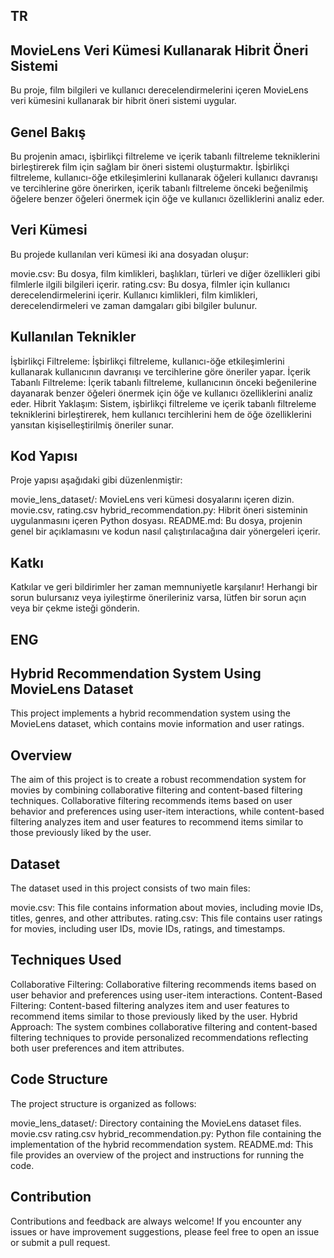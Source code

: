 ## TR
## MovieLens Veri Kümesi Kullanarak Hibrit Öneri Sistemi
Bu proje, film bilgileri ve kullanıcı derecelendirmelerini içeren MovieLens veri kümesini kullanarak bir hibrit öneri sistemi uygular.

## Genel Bakış
Bu projenin amacı, işbirlikçi filtreleme ve içerik tabanlı filtreleme tekniklerini birleştirerek film için sağlam bir öneri sistemi oluşturmaktır. İşbirlikçi filtreleme, kullanıcı-öğe etkileşimlerini kullanarak öğeleri kullanıcı davranışı ve tercihlerine göre önerirken, içerik tabanlı filtreleme önceki beğenilmiş öğelere benzer öğeleri önermek için öğe ve kullanıcı özelliklerini analiz eder.

## Veri Kümesi
Bu projede kullanılan veri kümesi iki ana dosyadan oluşur:

movie.csv: Bu dosya, film kimlikleri, başlıkları, türleri ve diğer özellikleri gibi filmlerle ilgili bilgileri içerir.
rating.csv: Bu dosya, filmler için kullanıcı derecelendirmelerini içerir. Kullanıcı kimlikleri, film kimlikleri, derecelendirmeleri ve zaman damgaları gibi bilgiler bulunur.

## Kullanılan Teknikler

İşbirlikçi Filtreleme: İşbirlikçi filtreleme, kullanıcı-öğe etkileşimlerini kullanarak kullanıcının davranışı ve tercihlerine göre öneriler yapar.
İçerik Tabanlı Filtreleme: İçerik tabanlı filtreleme, kullanıcının önceki beğenilerine dayanarak benzer öğeleri önermek için öğe ve kullanıcı özelliklerini analiz eder.
Hibrit Yaklaşım: Sistem, işbirlikçi filtreleme ve içerik tabanlı filtreleme tekniklerini birleştirerek, hem kullanıcı tercihlerini hem de öğe özelliklerini yansıtan kişiselleştirilmiş öneriler sunar.

## Kod Yapısı
Proje yapısı aşağıdaki gibi düzenlenmiştir:

movie_lens_dataset/: MovieLens veri kümesi dosyalarını içeren dizin. movie.csv, rating.csv
hybrid_recommendation.py: Hibrit öneri sisteminin uygulanmasını içeren Python dosyası.
README.md: Bu dosya, projenin genel bir açıklamasını ve kodun nasıl çalıştırılacağına dair yönergeleri içerir.

## Katkı
Katkılar ve geri bildirimler her zaman memnuniyetle karşılanır! Herhangi bir sorun bulursanız veya iyileştirme önerileriniz varsa, lütfen bir sorun açın veya bir çekme isteği gönderin.

## ENG
## Hybrid Recommendation System Using MovieLens Dataset
This project implements a hybrid recommendation system using the MovieLens dataset, which contains movie information and user ratings.

## Overview
The aim of this project is to create a robust recommendation system for movies by combining collaborative filtering and content-based filtering techniques. Collaborative filtering recommends items based on user behavior and preferences using user-item interactions, while content-based filtering analyzes item and user features to recommend items similar to those previously liked by the user.

## Dataset
The dataset used in this project consists of two main files:

movie.csv: This file contains information about movies, including movie IDs, titles, genres, and other attributes.
rating.csv: This file contains user ratings for movies, including user IDs, movie IDs, ratings, and timestamps.

## Techniques Used
Collaborative Filtering: Collaborative filtering recommends items based on user behavior and preferences using user-item interactions.
Content-Based Filtering: Content-based filtering analyzes item and user features to recommend items similar to those previously liked by the user.
Hybrid Approach: The system combines collaborative filtering and content-based filtering techniques to provide personalized recommendations reflecting both user preferences and item attributes.

## Code Structure
The project structure is organized as follows:

movie_lens_dataset/: Directory containing the MovieLens dataset files.
movie.csv
rating.csv
hybrid_recommendation.py: Python file containing the implementation of the hybrid recommendation system.
README.md: This file provides an overview of the project and instructions for running the code.

## Contribution
Contributions and feedback are always welcome! If you encounter any issues or have improvement suggestions, please feel free to open an issue or submit a pull request.
